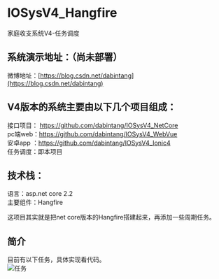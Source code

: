 # IOSysV4_Hangfire
家庭收支系统V4-任务调度  

## 系统演示地址：（尚未部署）  
微博地址：[https://blog.csdn.net/dabintang](https://blog.csdn.net/dabintang)  

## V4版本的系统主要由以下几个项目组成：  
接口项目： https://github.com/dabintang/IOSysV4_NetCore  
pc端web：https://github.com/dabintang/IOSysV4_WebVue  
安卓app ：https://github.com/dabintang/IOSysV4_Ionic4   
任务调度：即本项目   

## 技术栈：  
语言：asp.net core 2.2  
主要组件：Hangfire  

这项目其实就是把net core版本的Hangfire搭建起来，再添加一些周期任务。

## 简介
目前有以下任务，具体实现看代码。  
![任务](https://img-blog.csdnimg.cn/20190922172217204.png?x-oss-process=image/watermark,type_ZmFuZ3poZW5naGVpdGk,shadow_10,text_aHR0cHM6Ly9ibG9nLmNzZG4ubmV0L2RhYmludGFuZw==,size_16,color_FFFFFF,t_70)
